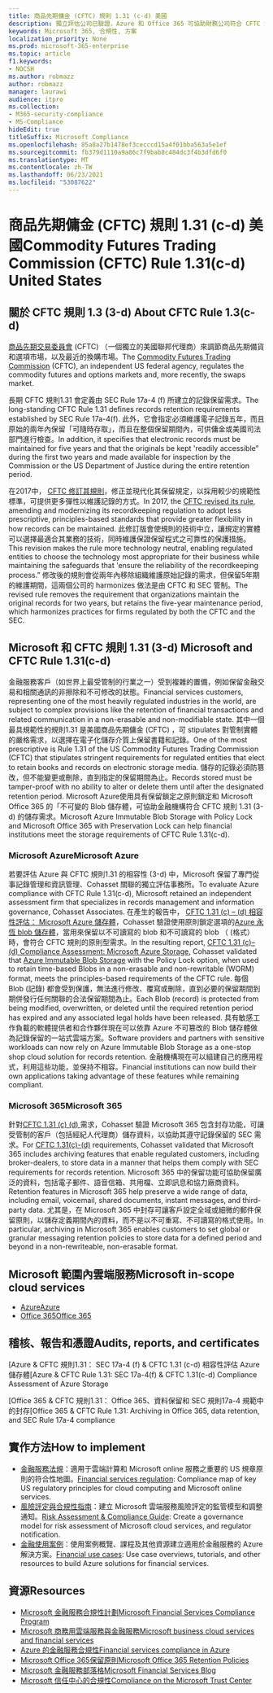 ```yaml
---
title: 商品先期傭金 (CFTC) 規則 1.31 (c-d) 美國
description: 獨立評估公司已驗證，Azure 和 Office 365 可協助財務公司符合 CFTC 規則1.31 記錄保留和不可變的儲存需求。
keywords: Microsoft 365, 合規性, 方案
localization_priority: None
ms.prod: microsoft-365-enterprise
ms.topic: article
f1.keywords:
- NOCSH
ms.author: robmazz
author: robmazz
manager: laurawi
audience: itpro
ms.collection:
- M365-security-compliance
- MS-Compliance
hideEdit: true
titleSuffix: Microsoft Compliance
ms.openlocfilehash: 85a8a27b1478ef3cecccd15a4f01bba563a5e1ef
ms.sourcegitcommit: fb379d1110a9a86c7f9bab8c484dc3f4b3dfd6f0
ms.translationtype: MT
ms.contentlocale: zh-TW
ms.lasthandoff: 06/23/2021
ms.locfileid: "53087622"
---
```

# <a name="commodity-futures-trading-commission-cftc-rule-131c-d-united-states"></a><span data-ttu-id="41dbe-104">商品先期傭金 (CFTC) 規則 1.31 (c-d) 美國</span><span class="sxs-lookup"><span data-stu-id="41dbe-104">Commodity Futures Trading Commission (CFTC) Rule 1.31(c-d) United States</span></span>

## <a name="about-cftc-rule-13c-d"></a><span data-ttu-id="41dbe-105">關於 CFTC 規則 1.3 (3-d) </span><span class="sxs-lookup"><span data-stu-id="41dbe-105">About CFTC Rule 1.3(c-d)</span></span>

<span data-ttu-id="41dbe-106">[商品先期交易委員會](https://www.cftc.gov/) (CFTC) （一個獨立的美國聯邦代理商）來調節商品先期備貨和選項市場，以及最近的換購市場。</span><span class="sxs-lookup"><span data-stu-id="41dbe-106">The [Commodity Futures Trading Commission](https://www.cftc.gov/) (CFTC), an independent US federal agency, regulates the commodity futures and options markets and, more recently, the swaps market.</span></span>  
  
<span data-ttu-id="41dbe-107">長期 CFTC 規則1.31 會定義由 SEC Rule 17a-4 (f) 所建立的記錄保留需求。</span><span class="sxs-lookup"><span data-stu-id="41dbe-107">The long-standing CFTC Rule 1.31 defines records retention requirements established by SEC Rule 17a-4(f).</span></span> <span data-ttu-id="41dbe-108">此外，它會指定必須維護電子記錄五年，而且原始的兩年內保留「可隨時存取」，而且在整個保留期間內，可供傭金或美國司法部門進行檢查。</span><span class="sxs-lookup"><span data-stu-id="41dbe-108">In addition, it specifies that electronic records must be maintained for five years and that the originals be kept 'readily accessible” during the first two years and made available for inspection by the Commission or the US Department of Justice during the entire retention period.</span></span>  
  
<span data-ttu-id="41dbe-109">在2017中， [CFTC 修訂其規則](https://www.cftc.gov/sites/default/files/idc/groups/public/@lrfederalregister/documents/file/2017-11014a.pdf)，修正並現代化其保留規定，以採用較少的規範性標準，可提供更多彈性以維護記錄的方式。</span><span class="sxs-lookup"><span data-stu-id="41dbe-109">In 2017, the [CFTC revised its rule](https://www.cftc.gov/sites/default/files/idc/groups/public/@lrfederalregister/documents/file/2017-11014a.pdf), amending and modernizing its recordkeeping regulation to adopt less prescriptive, principles-based standards that provide greater flexibility in how records can be maintained.</span></span> <span data-ttu-id="41dbe-110">此修訂版會使規則的技術中立，讓規定的實體可以選擇最適合其業務的技術，同時維護保證保留程式之可靠性的保護措施。</span><span class="sxs-lookup"><span data-stu-id="41dbe-110">This revision makes the rule more technology neutral, enabling regulated entities to choose the technology most appropriate for their business while maintaining the safeguards that 'ensure the reliability of the recordkeeping process.”</span></span> <span data-ttu-id="41dbe-111">修改後的規則會從兩年內移除組織維護原始記錄的需求，但保留5年期的維護期間，這兩個公司的 harmonizes 做法是由 CFTC 和 SEC 管制。</span><span class="sxs-lookup"><span data-stu-id="41dbe-111">The revised rule removes the requirement that organizations maintain the original records for two years, but retains the five-year maintenance period, which harmonizes practices for firms regulated by both the CFTC and the SEC.</span></span>

## <a name="microsoft-and-cftc-rule-131c-d"></a><span data-ttu-id="41dbe-112">Microsoft 和 CFTC 規則 1.31 (3-d) </span><span class="sxs-lookup"><span data-stu-id="41dbe-112">Microsoft and CFTC Rule 1.31(c-d)</span></span>

<span data-ttu-id="41dbe-113">金融服務客戶（如世界上最受管制的行業之一）受到複雜的置備，例如保留金融交易和相關通訊的非擦除和不可修改的狀態。</span><span class="sxs-lookup"><span data-stu-id="41dbe-113">Financial services customers, representing one of the most heavily regulated industries in the world, are subject to complex provisions like the retention of financial transactions and related communication in a non-erasable and non-modifiable state.</span></span> <span data-ttu-id="41dbe-114">其中一個最具規範性的規則1.31 是美國商品先期傭金 (CFTC) ，可 stipulates 對管制實體的嚴格需求，以選擇在電子化儲存介質上保留書籍和記錄。</span><span class="sxs-lookup"><span data-stu-id="41dbe-114">One of the most prescriptive is Rule 1.31 of the US Commodity Futures Trading Commission (CFTC) that stipulates stringent requirements for regulated entities that elect to retain books and records on electronic storage media.</span></span> <span data-ttu-id="41dbe-115">儲存的記錄必須防篡改，但不能變更或刪除，直到指定的保留期間為止。</span><span class="sxs-lookup"><span data-stu-id="41dbe-115">Records stored must be tamper-proof with no ability to alter or delete them until after the designated retention period.</span></span> <span data-ttu-id="41dbe-116">Microsoft Azure使用具有保留鎖定之原則鎖定和 Microsoft Office 365 的「不可變的 Blob 儲存體，可協助金融機構符合 CFTC 規則 1.31 (3-d) 的儲存需求。</span><span class="sxs-lookup"><span data-stu-id="41dbe-116">Microsoft Azure Immutable Blob Storage with Policy Lock and Microsoft Office 365 with Preservation Lock can help financial institutions meet the storage requirements of CFTC Rule 1.31(c-d).</span></span>

### <a name="microsoft-azure"></a><span data-ttu-id="41dbe-117">Microsoft Azure</span><span class="sxs-lookup"><span data-stu-id="41dbe-117">Microsoft Azure</span></span>

<span data-ttu-id="41dbe-118">若要評估 Azure 與 CFTC 規則1.31 的相容性 (3-d) 中，Microsoft 保留了專門從事記錄管理和資訊管理、Cohasset 關聯的獨立評估事務所。</span><span class="sxs-lookup"><span data-stu-id="41dbe-118">To evaluate Azure compliance with CFTC Rule 1.31(c-d), Microsoft retained an independent assessment firm that specializes in records management and information governance, Cohasset Associates.</span></span> <span data-ttu-id="41dbe-119">在產生的報告中， [CFTC 1.31 (c) – (d) 相容性評估： Microsoft Azure 儲存體](https://servicetrust.microsoft.com/ViewPage/MSComplianceGuide?command=Download&downloadType=Document&downloadId=19b08fd4-d276-43e8-9461-715981d0ea20&docTab=4ce99610-c9c0-11e7-8c2c-f908a777fa4d_GRC_Assessment_Reports)，Cohasset 驗證使用原則鎖定選項的[Azure 永恆 blob 儲存體](/azure/storage/blobs/storage-blob-immutable-storage)，當用來保留以不可讀寫的 blob 和不可讀寫的 blob （ (格式）時，會符合 CFTC 規則的原則型需求。</span><span class="sxs-lookup"><span data-stu-id="41dbe-119">In the resulting report, [CFTC 1.31 (c)–(d) Compliance Assessment: Microsoft Azure Storage](https://servicetrust.microsoft.com/ViewPage/MSComplianceGuide?command=Download&downloadType=Document&downloadId=19b08fd4-d276-43e8-9461-715981d0ea20&docTab=4ce99610-c9c0-11e7-8c2c-f908a777fa4d_GRC_Assessment_Reports), Cohasset validated that [Azure Immutable Blob Storage](/azure/storage/blobs/storage-blob-immutable-storage) with the Policy Lock option, when used to retain time-based Blobs in a non-erasable and non-rewritable (WORM) format, meets the principles-based requirements of the CFTC rule.</span></span> <span data-ttu-id="41dbe-120">每個 Blob (記錄) 都會受到保護，無法進行修改、覆寫或刪除，直到必要的保留期間到期併發行任何關聯的合法保留期間為止。</span><span class="sxs-lookup"><span data-stu-id="41dbe-120">Each Blob (record) is protected from being modified, overwritten, or deleted until the required retention period has expired and any associated legal holds have been released.</span></span> <span data-ttu-id="41dbe-121">具有敏感工作負載的軟體提供者和合作夥伴現在可以依靠 Azure 不可篡改的 Blob 儲存體做為記錄保留的一站式雲端方案。</span><span class="sxs-lookup"><span data-stu-id="41dbe-121">Software providers and partners with sensitive workloads can now rely on Azure Immutable Blob Storage as a one-stop shop cloud solution for records retention.</span></span> <span data-ttu-id="41dbe-122">金融機構現在可以組建自己的應用程式，利用這些功能，並保持不相容。</span><span class="sxs-lookup"><span data-stu-id="41dbe-122">Financial institutions can now build their own applications taking advantage of these features while remaining compliant.</span></span>

### <a name="microsoft-365"></a><span data-ttu-id="41dbe-123">Microsoft 365</span><span class="sxs-lookup"><span data-stu-id="41dbe-123">Microsoft 365</span></span>

<span data-ttu-id="41dbe-124">針對[CFTC 1.31 (c)  (d) ](/microsoft-365/compliance/retention-regulatory-requirements#sec-17a-4f-finra-4511c-and-cftc-131c-d)需求，Cohasset 驗證 Microsoft 365 包含封存功能，可讓受管制的客戶（包括經紀人代理商）儲存資料，以協助其遵守記錄保留的 SEC 需求。</span><span class="sxs-lookup"><span data-stu-id="41dbe-124">For [CFTC 1.31(c)-(d)](/microsoft-365/compliance/retention-regulatory-requirements#sec-17a-4f-finra-4511c-and-cftc-131c-d) requirements, Cohasset validated that Microsoft 365 includes archiving features that enable regulated customers, including broker-dealers, to store data in a manner that helps them comply with SEC requirements for records retention.</span></span> <span data-ttu-id="41dbe-125">Microsoft 365 中的保留功能可協助保留廣泛的資料，包括電子郵件、語音信箱、共用檔、立即訊息和協力廠商資料。</span><span class="sxs-lookup"><span data-stu-id="41dbe-125">Retention features in Microsoft 365 help preserve a wide range of data, including email, voicemail, shared documents, instant messages, and third-party data.</span></span> <span data-ttu-id="41dbe-126">尤其是，在 Microsoft 365 中封存可讓客戶設定全域或細微的郵件保留原則，以儲存定義期間內的資料，而不是以不可重寫、不可讀寫的格式使用。</span><span class="sxs-lookup"><span data-stu-id="41dbe-126">In particular, archiving in Microsoft 365 enables customers to set global or granular messaging retention policies to store data for a defined period and beyond in a non-rewriteable, non-erasable format.</span></span>

## <a name="microsoft-in-scope-cloud-services"></a><span data-ttu-id="41dbe-127">Microsoft 範圍內雲端服務</span><span class="sxs-lookup"><span data-stu-id="41dbe-127">Microsoft in-scope cloud services</span></span>

- [<span data-ttu-id="41dbe-128">Azure</span><span class="sxs-lookup"><span data-stu-id="41dbe-128">Azure</span></span>](https://aka.ms/AzureCompliance)
- [<span data-ttu-id="41dbe-129">Office 365</span><span class="sxs-lookup"><span data-stu-id="41dbe-129">Office 365</span></span>](https://aka.ms/o365-compliance-framework)

## <a name="audits-reports-and-certificates"></a><span data-ttu-id="41dbe-130">稽核、報告和憑證</span><span class="sxs-lookup"><span data-stu-id="41dbe-130">Audits, reports, and certificates</span></span>

<span data-ttu-id="41dbe-131">[Azure & CFTC 規則1.31： SEC 17a-4 (f) & CFTC 1.31 (c-d) 相容性評估 Azure 儲存體</span><span class="sxs-lookup"><span data-stu-id="41dbe-131">[Azure & CFTC Rule 1.31: SEC 17a-4(f) & CFTC 1.31(c-d) Compliance Assessment of Azure Storage</span></span>

<span data-ttu-id="41dbe-132">[Office 365 & CFTC 規則1.31： Office 365、資料保留和 SEC 規則17a-4 規範中的封存</span><span class="sxs-lookup"><span data-stu-id="41dbe-132">[Office 365 & CFTC Rule 1.31: Archiving in Office 365, data retention, and SEC Rule 17a-4 compliance</span></span>

## <a name="how-to-implement"></a><span data-ttu-id="41dbe-133">實作方法</span><span class="sxs-lookup"><span data-stu-id="41dbe-133">How to implement</span></span>

- <span data-ttu-id="41dbe-134">[金融服務法規](https://servicetrust.microsoft.com/ViewPage/TrustDocuments?command=Download&downloadType=Document&downloadId=5b483567-00b0-4d86-96ae-ee887dadb61c&docTab=6d000410-c9e9-11e7-9a91-892aae8839ad_Compliance_Guides)：適用于雲端計算和 Microsoft online 服務之重要的 US 規章原則的符合性地圖。</span><span class="sxs-lookup"><span data-stu-id="41dbe-134">[Financial services regulation](https://servicetrust.microsoft.com/ViewPage/TrustDocuments?command=Download&downloadType=Document&downloadId=5b483567-00b0-4d86-96ae-ee887dadb61c&docTab=6d000410-c9e9-11e7-9a91-892aae8839ad_Compliance_Guides): Compliance map of key US regulatory principles for cloud computing and Microsoft online services.</span></span>
- <span data-ttu-id="41dbe-135">[風險評定與合規性指南](https://aka.ms/RiskGovernanceGuide)：建立 Microsoft 雲端服務風險評定的監管模型和調整通知。</span><span class="sxs-lookup"><span data-stu-id="41dbe-135">[Risk Assessment & Compliance Guide](https://aka.ms/RiskGovernanceGuide): Create a governance model for risk assessment of Microsoft cloud services, and regulator notification.</span></span>
- <span data-ttu-id="41dbe-136">[金融使用案例](/azure/industry/financial/)：使用案例概覽、課程及其他資源建立適用於金融服務的 Azure 解決方案。</span><span class="sxs-lookup"><span data-stu-id="41dbe-136">[Financial use cases](/azure/industry/financial/): Use case overviews, tutorials, and other resources to build Azure solutions for financial services.</span></span>

## <a name="resources"></a><span data-ttu-id="41dbe-137">資源</span><span class="sxs-lookup"><span data-stu-id="41dbe-137">Resources</span></span>

- [<span data-ttu-id="41dbe-138">Microsoft 金融服務合規性計劃</span><span class="sxs-lookup"><span data-stu-id="41dbe-138">Microsoft Financial Services Compliance Program</span></span>](https://aka.ms/FSCP-Print)
- [<span data-ttu-id="41dbe-139">Microsoft 商務用雲端服務與金融服務</span><span class="sxs-lookup"><span data-stu-id="41dbe-139">Microsoft business cloud services and financial services</span></span>](https://www.microsoft.com/trustcenter/cloudservices/financialservices)
- [<span data-ttu-id="41dbe-140">Azure 的金融服務合規性</span><span class="sxs-lookup"><span data-stu-id="41dbe-140">Financial services compliance in Azure</span></span>](https://azure.microsoft.com/resources/videos/azurecon-2015-financial-services-compliance-in-azure/)
- [<span data-ttu-id="41dbe-141">Microsoft Office 365保留原則</span><span class="sxs-lookup"><span data-stu-id="41dbe-141">Microsoft Office 365 Retention Policies</span></span>](/office365/securitycompliance/retention-policies)
- [<span data-ttu-id="41dbe-142">Microsoft 金融服務部落格</span><span class="sxs-lookup"><span data-stu-id="41dbe-142">Microsoft Financial Services Blog</span></span>](https://techcommunity.microsoft.com/t5/Financial-Services-Blog/bg-p/FinancialServicesBlog)
- [<span data-ttu-id="41dbe-143">Microsoft 信任中心的合規性</span><span class="sxs-lookup"><span data-stu-id="41dbe-143">Compliance on the Microsoft Trust Center</span></span>](https://www.microsoft.com/trust-center/compliance/compliance-overview)

